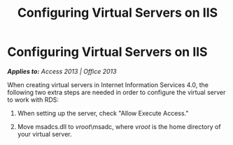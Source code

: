 ﻿---
title: Configuring Virtual Servers on IIS
TOCTitle: Configuring Virtual Servers on IIS
ms:assetid: 0a8057a2-c90b-d0b5-21c8-5343e80708ce
ms:mtpsurl: https://msdn.microsoft.com/en-us/library/JJ248837(v=office.15)
ms:contentKeyID: 48543154
ms.date: 09/18/2015
mtps_version: v=office.15
---

# Configuring Virtual Servers on IIS


_**Applies to:** Access 2013 | Office 2013_

When creating virtual servers in Internet Information Services 4.0, the following two extra steps are needed in order to configure the virtual server to work with RDS:

1.  When setting up the server, check "Allow Execute Access."

2.  Move msadcs.dll to *vroot*\\msadc, where *vroot* is the home directory of your virtual server.

